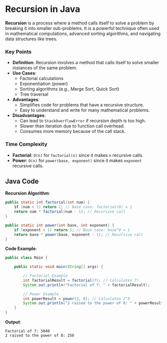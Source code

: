 # Recursion in Java

**Recursion** is a process where a method calls itself to solve a problem by breaking it into smaller sub-problems. It is a powerful technique often used in mathematical computations, advanced sorting algorithms, and navigating data structures like trees.

### Key Points

- **Definition**: Recursion involves a method that calls itself to solve smaller instances of the same problem.
- **Use Cases**:
    - Factorial calculations
    - Exponentiation (power)
    - Sorting algorithms (e.g., Merge Sort, Quick Sort)
    - Tree traversal
- **Advantages**:
    - Simplifies code for problems that have a recursive structure.
    - Easy to understand and write for many mathematical problems.
- **Disadvantages**:
    - Can lead to `StackOverflowError` if recursion depth is too high.
    - Slower than iteration due to function call overhead.
    - Consumes more memory because of the call stack.

### Time Complexity

- **Factorial**: `O(n)` for `factorial(n)` since it makes `n` recursive calls.
- **Power**: `O(n)` for `power(base, exponent)` since it makes `exponent` recursive calls.

## Java Code

**Recursion Algorithm**:
```java
public static int factorial(int num) {
    if (num < 1) return 1; // Base case: factorial(0) = 1
    return num * factorial(num - 1); // Recursive call
}

public static int power(int base, int exponent) {
    if (exponent < 1) return 1; // Base case: base^0 = 1
    return base * power(base, exponent - 1); // Recursive call
}
```

**Code Example**:
```java
public class Main {

    public static void main(String[] args) {

        // Factorial Example
        int factorialResult = factorial(7); // Calculates 7!
        System.out.println("Factorial of 7: " + factorialResult);

        // Power Example
        int powerResult = power(2, 8); // Calculates 2^8
        System.out.println("2 raised to the power of 8: " + powerResult);
    }
}
```

**Output**:
```
Factorial of 7: 5040
2 raised to the power of 8: 256
```